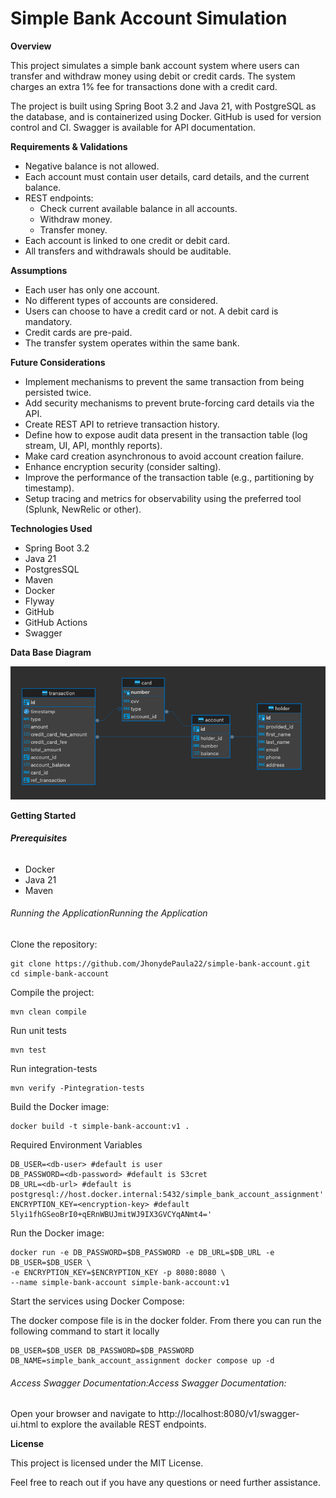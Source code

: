 # **Simple Bank Account Simulation**

**Overview**

This project simulates a simple bank account system where users can transfer and withdraw money using debit or credit cards. The system charges an extra 1% fee for transactions done with a credit card.

The project is built using Spring Boot 3.2 and Java 21, with PostgreSQL as the database, and is containerized using Docker. GitHub is used for version control and CI. Swagger is available for API documentation.

**Requirements & Validations**

- Negative balance is not allowed.
- Each account must contain user details, card details, and the current balance.
- REST endpoints:
    - Check current available balance in all accounts.
    - Withdraw money.
    - Transfer money.
- Each account is linked to one credit or debit card.
- All transfers and withdrawals should be auditable.


**Assumptions**

- Each user has only one account.
- No different types of accounts are considered.
- Users can choose to have a credit card or not. A debit card is mandatory.
- Credit cards are pre-paid.
- The transfer system operates within the same bank.


**Future Considerations**

- Implement mechanisms to prevent the same transaction from being persisted twice.
- Add security mechanisms to prevent brute-forcing card details via the API.
- Create REST API to retrieve transaction history.
- Define how to expose audit data present in the transaction table (log stream, UI, API, monthly reports).
- Make card creation asynchronous to avoid account creation failure.
- Enhance encryption security (consider salting).
- Improve the performance of the transaction table (e.g., partitioning by timestamp).
- Setup tracing and metrics for observability using the preferred tool (Splunk, NewRelic or other).


**Technologies Used**

- Spring Boot 3.2
- Java 21
- PostgresSQL
- Maven
- Docker
- Flyway
- GitHub
- GitHub Actions
- Swagger

**Data Base Diagram**

![img.png](.github/images/database_diagram.png)

**Getting Started**

###### **Prerequisites**

- Docker
- Java 21
- Maven

###### Running the ApplicationRunning the Application

Clone the repository:

```shell
git clone https://github.com/JhonydePaula22/simple-bank-account.git
cd simple-bank-account
```

Compile the project:

```shel
mvn clean compile
```

Run unit tests

```shel
mvn test
```

Run integration-tests

```shel
mvn verify -Pintegration-tests
```

Build the Docker image:

```shel
docker build -t simple-bank-account:v1 .
```

Required Environment Variables

```shel
DB_USER=<db-user> #default is user
DB_PASSWORD=<db-password> #default is S3cret
DB_URL=<db-url> #default is postgresql://host.docker.internal:5432/simple_bank_account_assignment'
ENCRYPTION_KEY=<encryption-key> #default 5lyi1fhGSeoBrI0+qERnWBUJmitWJ9IX3GVCYqANmt4='
```

Run the Docker image:
```shel
docker run -e DB_PASSWORD=$DB_PASSWORD -e DB_URL=$DB_URL -e DB_USER=$DB_USER \
-e ENCRYPTION_KEY=$ENCRYPTION_KEY -p 8080:8080 \
--name simple-bank-account simple-bank-account:v1
```

Start the services using Docker Compose:

The docker compose file is in the docker folder. From there you can run the following command to start it locally

```shel
DB_USER=$DB_USER DB_PASSWORD=$DB_PASSWORD DB_NAME=simple_bank_account_assignment docker compose up -d
```

###### Access Swagger Documentation:Access Swagger Documentation:

Open your browser and navigate to http://localhost:8080/v1/swagger-ui.html to explore the available REST endpoints.


**License**

This project is licensed under the MIT License.

Feel free to reach out if you have any questions or need further assistance.